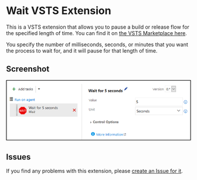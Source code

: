 # Wait VSTS Extension

This is a VSTS extension that allows you to pause a build or release flow for the specified length of time. You can find it on [the VSTS Marketplace here][VstsMarketplaceExtensionUrl].

You specify the number of milliseconds, seconds, or minutes that you want the process to wait for, and it will pause for that length of time.


## Screenshot

![Screenshot][ScreenshotImage]


## Issues

If you find any problems with this extension, please [create an Issue for it][GitHubIssuesUrl].


<!-- Links -->
[ScreenshotImage]: src/Images/Screenshot.png
[VstsMarketplaceExtensionUrl]: https://marketplace.visualstudio.com/items?itemName=deadlydog.WaitBuildAndReleaseTask
[GitHubIssuesUrl]: https://github.com/deadlydog/VSTS.Wait/issues